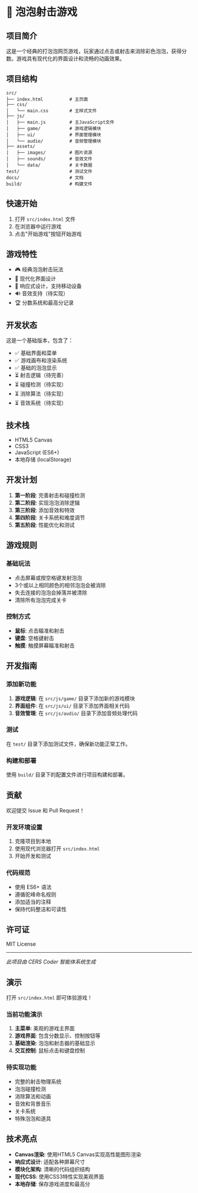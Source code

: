 # 🫧 泡泡射击游戏

## 项目简介

这是一个经典的打泡泡网页游戏，玩家通过点击或射击来消除彩色泡泡，获得分数。游戏具有现代化的界面设计和流畅的动画效果。

## 项目结构

```
src/
├── index.html          # 主页面
├── css/
│   └── main.css        # 主样式文件
├── js/
│   ├── main.js         # 主JavaScript文件
│   ├── game/           # 游戏逻辑模块
│   ├── ui/             # 界面管理模块
│   └── audio/          # 音频管理模块
├── assets/
│   ├── images/         # 图片资源
│   ├── sounds/         # 音效文件
│   └── data/           # 关卡数据
test/                   # 测试文件
docs/                   # 文档
build/                  # 构建文件
```

## 快速开始

1. 打开 `src/index.html` 文件
2. 在浏览器中运行游戏
3. 点击"开始游戏"按钮开始游戏

## 游戏特性

- 🎮 经典泡泡射击玩法
- 🎨 现代化界面设计
- 📱 响应式设计，支持移动设备
- 🔊 音效支持（待实现）
- 🏆 分数系统和最高分记录

## 开发状态

这是一个基础版本，包含了：
- ✅ 基础界面和菜单
- ✅ 游戏画布和渲染系统
- ✅ 基础的泡泡显示
- ⏳ 射击逻辑（待完善）
- ⏳ 碰撞检测（待实现）
- ⏳ 消除算法（待实现）
- ⏳ 音效系统（待实现）

## 技术栈

- HTML5 Canvas
- CSS3
- JavaScript (ES6+)
- 本地存储 (localStorage)

## 开发计划

1. **第一阶段**: 完善射击和碰撞检测
2. **第二阶段**: 实现泡泡消除逻辑
3. **第三阶段**: 添加音效和特效
4. **第四阶段**: 关卡系统和难度调节
5. **第五阶段**: 性能优化和测试

## 游戏规则

### 基础玩法
- 点击屏幕或按空格键发射泡泡
- 3个或以上相同颜色的相邻泡泡会被消除
- 失去连接的泡泡会掉落并被清除
- 清除所有泡泡完成关卡

### 控制方式
- **鼠标**: 点击瞄准和射击
- **键盘**: 空格键射击
- **触摸**: 触摸屏幕瞄准和射击

## 开发指南

### 添加新功能

1. **游戏逻辑**: 在 `src/js/game/` 目录下添加新的游戏模块
2. **界面组件**: 在 `src/js/ui/` 目录下添加界面相关代码
3. **音效管理**: 在 `src/js/audio/` 目录下添加音频处理代码

### 测试

在 `test/` 目录下添加测试文件，确保新功能正常工作。

### 构建和部署

使用 `build/` 目录下的配置文件进行项目构建和部署。

## 贡献

欢迎提交 Issue 和 Pull Request！

### 开发环境设置

1. 克隆项目到本地
2. 使用现代浏览器打开 `src/index.html`
3. 开始开发和测试

### 代码规范

- 使用 ES6+ 语法
- 遵循驼峰命名规则
- 添加适当的注释
- 保持代码整洁和可读性

## 许可证

MIT License

---

*此项目由 CERS Coder 智能体系统生成*

## 演示

打开 `src/index.html` 即可体验游戏！

### 当前功能演示

1. **主菜单**: 美观的游戏主界面
2. **游戏界面**: 包含分数显示、控制按钮等
3. **基础渲染**: 泡泡和射击器的基础显示
4. **交互控制**: 鼠标点击和键盘控制

### 待实现功能

- 完整的射击物理系统
- 泡泡碰撞检测
- 消除算法和动画
- 音效和背景音乐
- 关卡系统
- 特殊泡泡和道具

## 技术亮点

- **Canvas渲染**: 使用HTML5 Canvas实现高性能图形渲染
- **响应式设计**: 适配各种屏幕尺寸
- **模块化架构**: 清晰的代码组织结构
- **现代CSS**: 使用CSS3特性实现美观界面
- **本地存储**: 保存游戏进度和最高分
